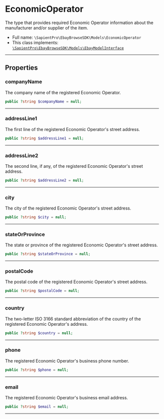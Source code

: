 # EconomicOperator

The type that provides required Economic Operator information about the manufacturer and/or supplier of the item.

* Full name: `\SapientPro\EbayBrowseSDK\Models\EconomicOperator`
* This class implements:  
  [`\SapientPro\EbayBrowseSDK\Models\EbayModelInterface`](./EbayModelInterface.md)

---

## Properties

### companyName

The company name of the registered Economic Operator.

```php
public ?string $companyName = null;
```

---

### addressLine1

The first line of the registered Economic Operator's street address.

```php
public ?string $addressLine1 = null;
```

---

### addressLine2

The second line, if any, of the registered Economic Operator's street address.

```php
public ?string $addressLine2 = null;
```

---

### city

The city of the registered Economic Operator's street address.

```php
public ?string $city = null;
```

---

### stateOrProvince

The state or province of the registered Economic Operator's street address.

```php
public ?string $stateOrProvince = null;
```

---

### postalCode

The postal code of the registered Economic Operator's street address.

```php
public ?string $postalCode = null;
```

---

### country

The two-letter ISO 3166 standard abbreviation of the country of the registered Economic Operator's address.

```php
public ?string $country = null;
```

---

### phone

The registered Economic Operator's business phone number.

```php
public ?string $phone = null;
```

---

### email

The registered Economic Operator's business email address.

```php
public ?string $email = null;
```

---
